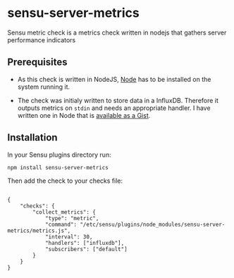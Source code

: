 # sensu-server-metrics
Sensu metric check is a metrics check written in nodejs that gathers server performance indicators

## Prerequisites

* As this check is written in NodeJS, [Node](https://nodejs.org/en/) has to be installed on the system running it.

* The check was initialy written to store data in a InfluxDB. Therefore it outputs metrics on <code>stdin</code> 
and needs an appropriate handler. I have written one in Node that is [available as a Gist](https://gist.github.com/Buzut/dd49ee9c9b589f1035296ef96e63698e).

## Installation

In your Sensu plugins directory run:

<pre><code>npm install sensu-server-metrics</code></pre>

Then add the check to your checks file:

<pre><code>
{
    "checks": {
        "collect_metrics": {
            "type": "metric",
            "command": "/etc/sensu/plugins/node_modules/sensu-server-metrics/metrics.js",
            "interval": 30,
            "handlers": ["influxdb"],
            "subscribers": ["default"]
        }
    }
}
</pre></code>
